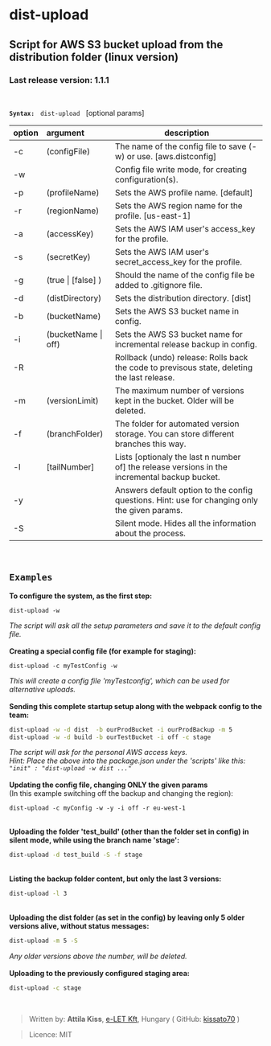 # dist-upload

## Script for AWS S3 bucket upload from the distribution folder (linux version)

### Last release version: __1.1.1__

<br>

**`Syntax:`** &nbsp;  `dist-upload` &nbsp;  [optional params]

| option | argument | description |
|------------ | :--- | ------------ |
|  -c  |  (configFile)  |        The name of the config file to save (-w) or use. [aws.distconfig] |
|   -w |     |                    Config file write mode, for creating configuration(s).|
|   -p |   (profileName)  |       Sets the AWS profile name. [default]|
|   -r |   (regionName)  |        Sets the AWS region name for the profile. [us-east-1]|
|   -a |   (accessKey)  |         Sets the AWS IAM user's access_key for the profile.|
|   -s |   (secretKey)   |        Sets the AWS IAM user's secret_access_key for the profile.|
|   -g |   (true \| [false] ) |       Should the name of the config file be added to .gitignore file.|
|   -d |   (distDirectory) |      Sets the distribution directory. [dist]|
|   -b |   (bucketName) |       Sets the AWS S3 bucket name in config.|
|   -i |   (bucketName \| off) |     Sets the AWS S3 bucket name for incremental release backup in config.|
|   -R   |       |                Rollback (undo) release: Rolls back the code to previsous state, deleting the last release.|
|   -m  |  (versionLimit)  |      The maximum number of versions kept in the bucket. Older will be deleted.|
|   -f |   (branchFolder)  |      The folder for automated version storage. You can store different branches this way.|
|   -l |   [tailNumber]  |        Lists [optionaly the last n number of] the release versions in the incremental backup bucket.|
|   -y   | |                       Answers default option to the config questions. Hint: use for changing only the given params.|
|   -S  | |                        Silent mode. Hides all the information about the process.|

&nbsp;
## `Examples`
**To configure the system, as the first step:**
```script
dist-upload -w
```
_The script will ask all the setup parameters and save it to the default config file._
<br><br>
**Creating a special config file (for example for staging):**
```script
dist-upload -c myTestConfig -w
```
_This will create a config file 'myTestconfig', which can be used for alternative uploads._
<br><br>
**Sending this complete startup setup along with the webpack config to the team:**
```bash
dist-upload -w -d dist  -b ourProdBucket -i ourProdBackup -m 5
dist-upload -w -d build -b ourTestBucket -i off -c stage
```
_The script will ask for the personal AWS access keys._<br>
_Hint: Place the above into the package.json under the 'scripts' like this:   `"init" : "dist-upload -w dist ..."`_
<br><br>
**Updating the config file, changing ONLY the given params**<br>
(In this example switching off the backup and changing the region):
```script
dist-upload -c myConfig -w -y -i off -r eu-west-1
```
&nbsp;<br>
**Uploading the folder 'test_build' (other than the folder set in config) in silent mode, while using the branch name 'stage':**
```bash
dist-upload -d test_build -S -f stage
```
&nbsp;<br>
**Listing the backup folder content, but only the last 3 versions:**
```bash
dist-upload -l 3
```
&nbsp;<br>
**Uploading the dist folder (as set in the config) by leaving only 5 older versions alive, without status messages:**
```bash
dist-upload -m 5 -S
```
_Any older versions above the number, will be deleted._
<br><br>
**Uploading to the previously configured staging area:**
```bash
dist-upload -c stage
```
&nbsp;
>Written by: __Attila Kiss__, [e-LET Kft](https://e-let.hu), Hungary  ( GitHub: [kissato70](https://github.com/kissato70) )

 > Licence:  MIT
